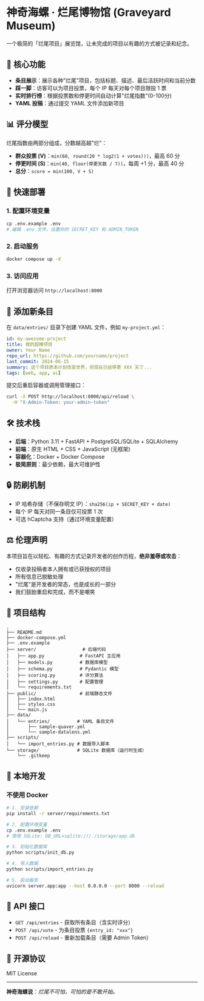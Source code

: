 # 神奇海螺 · 烂尾博物馆 (Graveyard Museum)

一个极简的「烂尾项目」展览馆，让未完成的项目以有趣的方式被记录和纪念。

## 🎯 核心功能

- **条目展示**：展示各种"烂尾"项目，包括标题、描述、最后活跃时间和当前分数
- **踩一脚**：访客可以为项目投票，每个 IP 每天对每个项目限投 1 票
- **实时排行榜**：根据投票数和停更时间自动计算"烂尾指数"(0-100分)
- **YAML 投稿**：通过提交 YAML 文件添加新项目

## 📊 评分模型

烂尾指数由两部分组成，分数越高越"烂"：

- **群众投票 (V)**：`min(60, round(20 * log2(1 + votes)))`，最高 60 分
- **停更时间 (S)**：`min(40, floor(停更天数 / 7))`，每周 +1 分，最高 40 分
- **总分**：`score = min(100, V + S)`

## 🚀 快速部署

### 1. 配置环境变量

```bash
cp .env.example .env
# 编辑 .env 文件，设置你的 SECRET_KEY 和 ADMIN_TOKEN
```

### 2. 启动服务

```bash
docker compose up -d
```

### 3. 访问应用

打开浏览器访问 `http://localhost:8000`

## 📝 添加新条目

在 `data/entries/` 目录下创建 YAML 文件，例如 `my-project.yml`：

```yaml
id: my-awesome-project
title: 我的超棒项目
owner: Your Name
repo_url: https://github.com/yourname/project
last_commit: 2024-06-15
summary: 这个项目原本计划改变世界，但现在已经停更 XXX 天了...
tags: [web, app, ai]
```

提交后重启容器或调用管理接口：

```bash
curl -X POST http://localhost:8000/api/reload \
  -H "X-Admin-Token: your-admin-token"
```

## 🛠️ 技术栈

- **后端**：Python 3.11 + FastAPI + PostgreSQL/SQLite + SQLAlchemy
- **前端**：原生 HTML + CSS + JavaScript (无框架)
- **容器化**：Docker + Docker Compose
- **极简原则**：最少依赖，最大可维护性

## 🔒 防刷机制

- IP 哈希存储（不保存明文 IP）：`sha256(ip + SECRET_KEY + date)`
- 每个 IP 每天对同一条目仅可投票 1 次
- 可选 hCaptcha 支持（通过环境变量配置）

## ⚖️ 伦理声明

本项目旨在以轻松、有趣的方式记录开发者的创作历程，**绝非羞辱或攻击**：

- 仅收录投稿者本人拥有或已获授权的项目
- 所有信息已脱敏处理
- "烂尾"是开发者的常态，也是成长的一部分
- 我们鼓励重启和完成，而不是嘲笑

## 📂 项目结构

```
.
├── README.md
├── docker-compose.yml
├── .env.example
├── server/                 # 后端代码
│   ├── app.py             # FastAPI 主应用
│   ├── models.py          # 数据库模型
│   ├── schema.py          # Pydantic 模型
│   ├── scoring.py         # 评分算法
│   ├── settings.py        # 配置管理
│   └── requirements.txt
├── public/                # 前端静态文件
│   ├── index.html
│   ├── styles.css
│   └── main.js
├── data/
│   └── entries/          # YAML 条目文件
│       ├── sample-quaver.yml
│       └── sample-datalens.yml
├── scripts/
│   └── import_entries.py # 数据导入脚本
└── storage/              # SQLite 数据库（运行时生成）
    └── .gitkeep
```

## 🔧 本地开发

### 不使用 Docker

```bash
# 1. 安装依赖
pip install -r server/requirements.txt

# 2. 配置环境变量
cp .env.example .env
# 使用 SQLite: DB_URL=sqlite:///./storage/app.db

# 3. 初始化数据库
python scripts/init_db.py

# 4. 导入数据
python scripts/import_entries.py

# 5. 启动服务
uvicorn server.app:app --host 0.0.0.0 --port 8000 --reload
```

## 📡 API 接口

- `GET /api/entries` - 获取所有条目（含实时评分）
- `POST /api/vote` - 为条目投票 `{entry_id: "xxx"}`
- `POST /api/reload` - 重新加载条目（需要 Admin Token）

## 📜 开源协议

MIT License

---

**神奇海螺说**：*烂尾不可怕，可怕的是不敢开始。*
